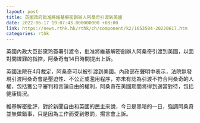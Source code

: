 ```yaml
---
layout: post
title: 英國政府批准將維基解密創辦人阿桑奇引渡到美國
date: 2022-06-17 19:07:43.000000000 +08:00
link: https://news.rthk.hk/rthk/ch/component/k2/1653504-20220617.htm
categories: rthk
---
```


英國內政大臣彭黛玲簽署引渡令，批准將維基解密創辦人阿桑奇引渡到美國，以面對間諜罪的指控，阿桑奇有14日時間提出上訴。

英國法院在4月裁定，阿桑奇可以被引渡到美國。內政部在聲明中表示，法院無發現引渡阿桑奇會是壓迫性、不公正或濫用程序，亦未有認為引渡不符合阿桑奇的人權，包括獲公平審判和言論自由的權利，阿桑奇在美國期間將得到適當對待，包括健康情況。

維基解密批評，對於新聞自由和英國的民主來說，今日是黑暗的一日，強調阿桑奇並無做錯事，只是因為工作而受到懲罰，揚言會上訴。

